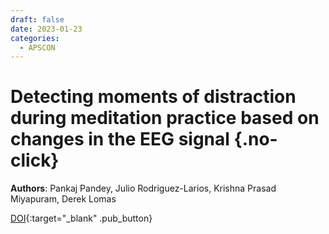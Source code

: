 ```yaml
---
draft: false
date: 2023-01-23 
categories:
  - APSCON
---
```


# Detecting moments of distraction during meditation practice based on changes in the EEG signal {.no-click}

**Authors**: Pankaj Pandey, Julio Rodriguez-Larios, Krishna Prasad Miyapuram, Derek Lomas

[DOI](https://doi.org/10.1109/APSCON56343.2023.10101045){:target="_blank" .pub_button}